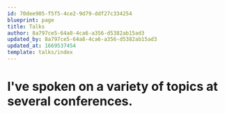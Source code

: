 ```yaml
---
id: 70dee905-f5f5-4ce2-9d79-ddf27c334254
blueprint: page
title: Talks
author: 8a797ce5-64a8-4ca6-a356-d5382ab15ad3
updated_by: 8a797ce5-64a8-4ca6-a356-d5382ab15ad3
updated_at: 1669537454
template: talks/index
---
```

# I've spoken on a variety of topics at several conferences.
